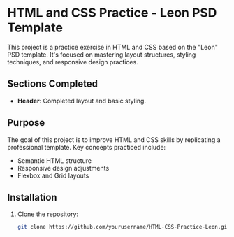 # HTML and CSS Practice - Leon PSD Template

This project is a practice exercise in HTML and CSS based on the "Leon" PSD template. It's focused on mastering layout structures, styling techniques, and responsive design practices.

## Sections Completed

- **Header**: Completed layout and basic styling.

## Purpose

The goal of this project is to improve HTML and CSS skills by replicating a professional template. Key concepts practiced include:
- Semantic HTML structure
- Responsive design adjustments
- Flexbox and Grid layouts

## Installation

1. Clone the repository:
   ```bash
   git clone https://github.com/yourusername/HTML-CSS-Practice-Leon.git
